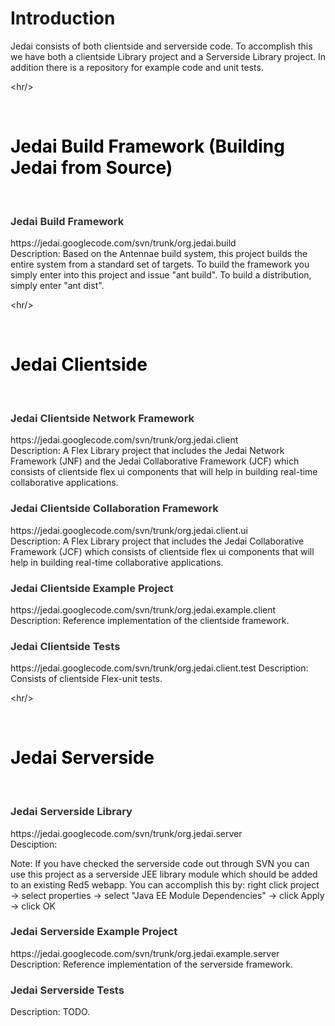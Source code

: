 # Introduction #

Jedai consists of both clientside and serverside code.  To accomplish this we have both a clientside Library project and a Serverside Library project.  In addition there is a repository for example code and unit tests.
<br />


&lt;hr/&gt;


<br />

<font color='#000'>
<h1>Jedai Build Framework (Building Jedai from Source)</h1>
</font>
<br />
<font color='#333'>
<h3>Jedai Build Framework</h3>
</font>
https://jedai.googlecode.com/svn/trunk/org.jedai.build <br />
Description: Based on the Antennae build system, this project builds the entire system from a standard set of targets.  To build the framework you simply enter into this project and issue "ant build".  To build a distribution, simply enter "ant dist".

<br />


&lt;hr/&gt;


<br />

<font color='#000'>
<h1>Jedai Clientside</h1>
</font>

<br />
<font color='#333'>
<h3>Jedai Clientside Network Framework</h3>
</font>
https://jedai.googlecode.com/svn/trunk/org.jedai.client <br />
Description: A Flex Library project that includes the Jedai Network Framework (JNF) and the Jedai Collaborative Framework (JCF) which consists of clientside flex ui components that will help in building real-time collaborative applications.
<br />
<font color='#333'>
<h3>Jedai Clientside Collaboration Framework</h3>
</font>
https://jedai.googlecode.com/svn/trunk/org.jedai.client.ui <br />
Description: A Flex Library project that includes the Jedai Collaborative Framework (JCF) which consists of clientside flex ui components that will help in building real-time collaborative applications.
<br />
<font color='#333'>
<h3>Jedai Clientside Example Project</h3>
</font>
https://jedai.googlecode.com/svn/trunk/org.jedai.example.client<br />
Description: Reference implementation of the clientside framework.
<br />
<font color='#333'>
<h3>Jedai Clientside Tests</h3>
</font>
https://jedai.googlecode.com/svn/trunk/org.jedai.client.test
Description: Consists of clientside Flex-unit tests.


<br />


&lt;hr/&gt;


<br />

<font color='#000'>
<h1>Jedai Serverside</h1>
</font>

<br />
<font color='#333'>
<h3>Jedai Serverside Library</h3>
</font>
https://jedai.googlecode.com/svn/trunk/org.jedai.server<br />
Desciption:

Note: If you have checked the serverside code out through SVN you can use this project as a serverside JEE library module which should be added to an existing Red5 webapp.  You can accomplish this by:
right click project -> select properties -> select "Java EE Module Dependencies" -> click Apply -> click OK
<br />
<font color='#333'>
<h3>Jedai Serverside Example Project</h3>
</font>
https://jedai.googlecode.com/svn/trunk/org.jedai.example.server<br />
Description: Reference implementation of the serverside framework.
<br />
<font color='#333'>
<h3>Jedai Serverside Tests</h3>
</font>
Description: TODO.